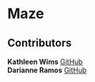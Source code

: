 # Maze

## Contributors
**Kathleen Wims** [GitHub](https://github.com/bewimsical)  
**Darianne Ramos** [GitHub](https://github.com/darianne123)  
